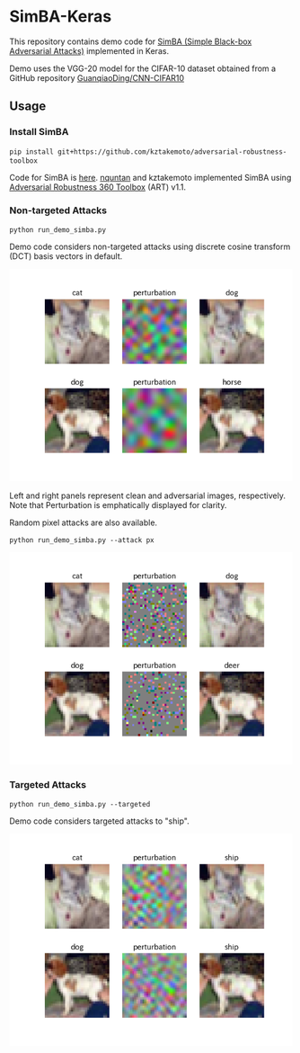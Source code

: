 # SimBA-Keras

This repository contains demo code for [SimBA (Simple Black-box Adversarial Attacks)](https://arxiv.org/abs/1905.07121) implemented in Keras.

Demo uses the VGG-20 model for the CIFAR-10 dataset obtained from a GitHub repository [GuanqiaoDing/CNN-CIFAR10](https://github.com/GuanqiaoDing/CNN-CIFAR10)

## Usage
### Install SimBA
```
pip install git+https://github.com/kztakemoto/adversarial-robustness-toolbox
```
Code for SimBA is [here](https://github.com/kztakemoto/adversarial-robustness-toolbox/blob/master/art/attacks/evasion/simba.py). [nquntan](https://github.com/nquntan) and kztakemoto implemented SimBA using [Adversarial Robustness 360 Toolbox](https://arxiv.org/abs/1807.01069) (ART) v1.1.

### Non-targeted Attacks
```
python run_demo_simba.py
```
Demo code considers non-targeted attacks using discrete cosine transform (DCT) basis vectors in default.

![Non-targeted Attacks DCT](assets/plot_nontargeted_dct.png)

Left and right panels represent clean and adversarial images, respectively.  Note that Perturbation is emphatically displayed for clarity.

Random pixel attacks are also available.
```
python run_demo_simba.py --attack px
```
![Non-targeted Attacks pixel](assets/plot_nontargeted_pixel.png)

### Targeted Attacks
```
python run_demo_simba.py --targeted
```
Demo code considers targeted attacks to "ship".

![Targeted Attacks DCT](assets/plot_targeted_dct.png)